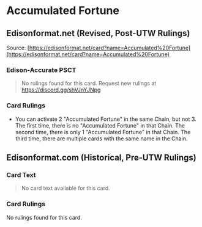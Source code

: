 # Accumulated Fortune

## Edisonformat.net (Revised, Post-UTW Rulings)

Source: [https://edisonformat.net/card?name=Accumulated%20Fortune](https://edisonformat.net/card?name=Accumulated%20Fortune)

### Edison-Accurate PSCT

> No rulings found for this card. Request new rulings at https://discord.gg/shVJnYJNpg

### Card Rulings

*   You can activate 2 "Accumulated Fortune" in the same Chain, but not 3.
The first time, there is no "Accumulated Fortune" in that Chain.
The second time, there is only 1 "Accumulated Fortune" in that Chain.
The third time, there are multiple cards with the same name in the Chain.


## Edisonformat.com (Historical, Pre-UTW Rulings)

### Card Text

> No card text available for this card.

### Card Rulings

No rulings found for this card.


